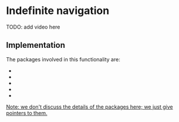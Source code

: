 # Indefinite navigation

TODO: add video here

## Implementation

The packages involved in this functionality are:


- <a class="number_name" href="#apriltags_ros"/>
- <a class="number_name" href="#fsm"/>
- <a class="number_name" href="#indefinite_navigation"/>
- <a class="number_name" href="#intersection_control"/>
- <a class="number_name" href="#sec:navigation"/>

Note: we don't discuss the details of the packages here; we just give pointers to them.
